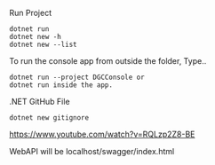 Run Project
```
dotnet run
dotnet new -h
dotnet new --list
```


To run the console app from outside the folder, Type..
```
dotnet run --project DGCConsole or 
dotnet run inside the app.
```


.NET GitHub File 
```
dotnet new gitignore
```

https://www.youtube.com/watch?v=RQLzp2Z8-BE

WebAPI will be localhost/swagger/index.html